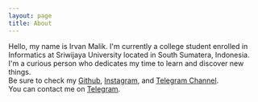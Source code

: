 ```yaml
---
layout: page
title: About
---
```


Hello, my name is Irvan Malik. I'm currently a college student enrolled in Informatics at Sriwijaya University located in South Sumatera, Indonesia.\
I'm a curious person who dedicates my time to learn and discover new things.\
Be sure to check my [Github](https://github.com/irvanmalik48), [Instagram](https://instagram.com/irvann48_), and [Telegram Channel](https://t.me/lapprealm).\
You can contact me on [Telegram](https://t.me/irvanmalik48).
